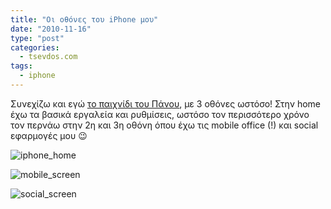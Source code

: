 ```yaml
---
title: "Οι οθόνες του iPhone μου"
date: "2010-11-16"
type: "post"
categories:
  - tsevdos.com
tags:
  - iphone
---
```


Συνεχίζω και εγώ [το παιχνίδι του Πάνου](http://www.mentalblock.gr/index.php/2010/11/13/your-mobile-home-page/ "Your mobile home page"), με 3 οθόνες ωστόσο! Στην home έχω τα βασικά εργαλεία και ρυθμίσεις, ωστόσο τον περισσότερο χρόνο τον περνάω στην 2η και 3η οθόνη όπου έχω τις mobile office (!) και social εφαρμογές μου 😉

![iphone_home](uploads/2010/11/iphone_home.png?resize=320%2C480)

![mobile_screen](uploads/2010/11/mobile_screen.png?resize=320%2C480)

![social_screen](uploads/2010/11/social_screen.png?resize=320%2C480)
